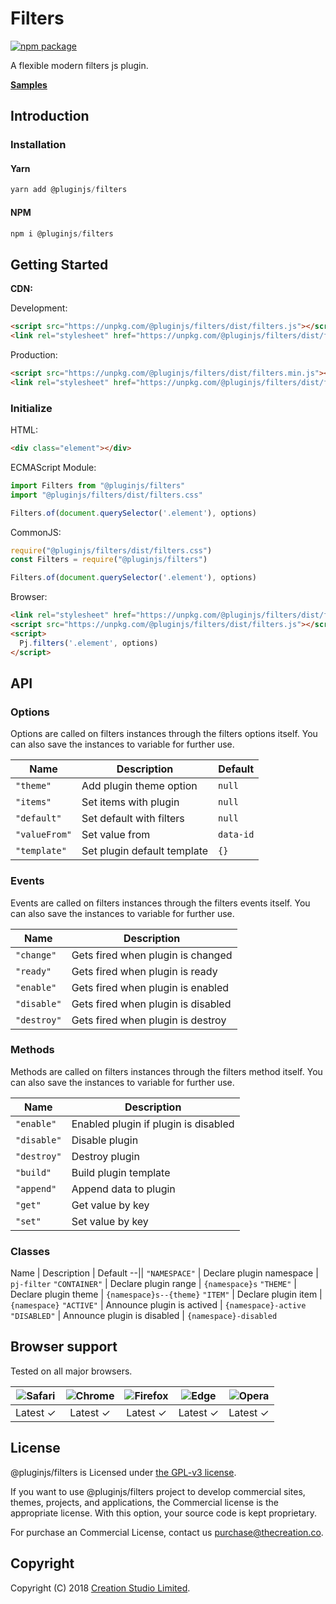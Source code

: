 # Filters

[![npm package](https://img.shields.io/npm/v/@pluginjs/filters.svg)](https://www.npmjs.com/package/@pluginjs/filters)

A flexible modern filters js plugin.

**[Samples](https://codesandbox.io/s/github/pluginjs/plugin.js/tree/master/modules/filters/samples)**

## Introduction

### Installation

#### Yarn

```javascript
yarn add @pluginjs/filters
```

#### NPM

```javascript
npm i @pluginjs/filters
```

## Getting Started

**CDN:**

Development:

```html
<script src="https://unpkg.com/@pluginjs/filters/dist/filters.js"></script>
<link rel="stylesheet" href="https://unpkg.com/@pluginjs/filters/dist/filters.css">
```

Production:

```html
<script src="https://unpkg.com/@pluginjs/filters/dist/filters.min.js"></script>
<link rel="stylesheet" href="https://unpkg.com/@pluginjs/filters/dist/filters.min.css">
```

### Initialize

HTML:

```html
<div class="element"></div>
```

ECMAScript Module:

```javascript
import Filters from "@pluginjs/filters"
import "@pluginjs/filters/dist/filters.css"

Filters.of(document.querySelector('.element'), options)
```

CommonJS:

```javascript
require("@pluginjs/filters/dist/filters.css")
const Filters = require("@pluginjs/filters")

Filters.of(document.querySelector('.element'), options)
```

Browser:

```html
<link rel="stylesheet" href="https://unpkg.com/@pluginjs/filters/dist/filters.css">
<script src="https://unpkg.com/@pluginjs/filters/dist/filters.js"></script>
<script>
  Pj.filters('.element', options)
</script>
```

## API

### Options

Options are called on filters instances through the filters options itself.
You can also save the instances to variable for further use.

Name | Description | Default
--|--|--
`"theme"` | Add plugin theme option | `null`
`"items"` | Set items with plugin | `null`
`"default"` | Set default with filters | `null`
`"valueFrom"` | Set value from | `data-id`
`"template"` | Set plugin default template | `{}`

### Events

Events are called on filters instances through the filters events itself.
You can also save the instances to variable for further use.

Name | Description
--|--
`"change"` | Gets fired when plugin is changed
`"ready"` | Gets fired when plugin is ready
`"enable"` | Gets fired when plugin is enabled
`"disable"` | Gets fired when plugin is disabled
`"destroy"` | Gets fired when plugin is destroy

### Methods

Methods are called on filters instances through the filters method itself.
You can also save the instances to variable for further use.

Name | Description
--|--
`"enable"` | Enabled plugin if plugin is disabled
`"disable"` | Disable plugin
`"destroy"` | Destroy plugin
`"build"` | Build plugin template
`"append"` | Append data to plugin
`"get"` | Get value by key
`"set"` | Set value by key

### Classes

Name | Description | Default
--||
`"NAMESPACE"` | Declare plugin namespace | `pj-filter`
`"CONTAINER"` | Declare plugin range | `{namespace}s`
`"THEME"` | Declare plugin theme | `{namespace}s--{theme}`
`"ITEM"` | Declare plugin item | `{namespace}`
`"ACTIVE"` | Announce plugin is actived | `{namespace}-active`
`"DISABLED"` | Announce plugin is disabled | `{namespace}-disabled`

## Browser support

Tested on all major browsers.

| <img src="https://raw.githubusercontent.com/alrra/browser-logos/master/src/safari/safari_32x32.png" alt="Safari"> | <img src="https://raw.githubusercontent.com/alrra/browser-logos/master/src/chrome/chrome_32x32.png" alt="Chrome"> | <img src="https://raw.githubusercontent.com/alrra/browser-logos/master/src/firefox/firefox_32x32.png" alt="Firefox"> | <img src="https://raw.githubusercontent.com/alrra/browser-logos/master/src/edge/edge_32x32.png" alt="Edge"> | <img src="https://raw.githubusercontent.com/alrra/browser-logos/master/src/opera/opera_32x32.png" alt="Opera"> |
|:--:|:--:|:--:|:--:|:--:|
| Latest ✓ | Latest ✓ | Latest ✓ | Latest ✓ | Latest ✓ |

## License

@pluginjs/filters is Licensed under [the GPL-v3 license](LICENSE).

If you want to use @pluginjs/filters project to develop commercial sites, themes, projects, and applications, the Commercial license is the appropriate license. With this option, your source code is kept proprietary.

For purchase an Commercial License, contact us purchase@thecreation.co.

## Copyright

Copyright (C) 2018 [Creation Studio Limited](creationstudio.com).